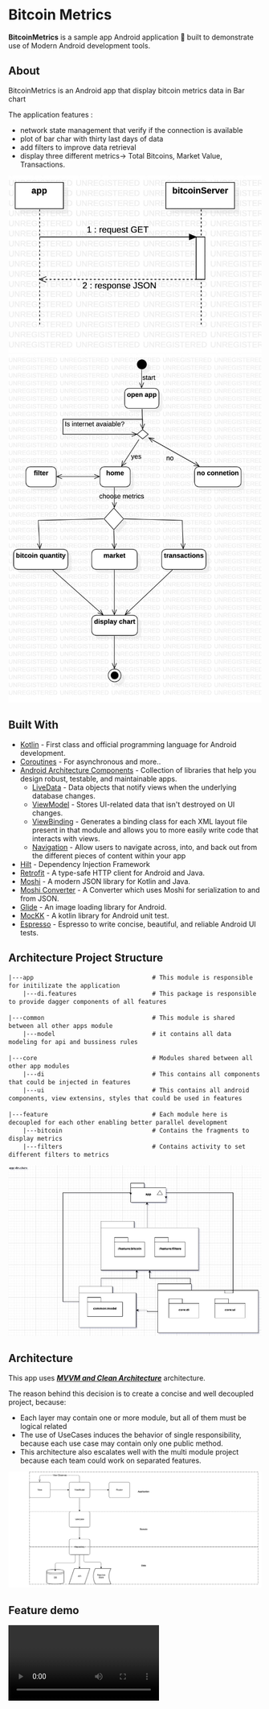 # Bitcoin Metrics

**BitcoinMetrics** is a sample app Android application 📱 built to demonstrate use of Modern Android development tools️. 

## About

BitcoinMetrics is an Android app that display bitcoin metrics data in Bar chart

The application features :
 * network state management that verify if the connection is available
 * plot of bar char with thirty last days of data
 * add filters to improve data retrieval
 * display three different metrics-> Total Bitcoins, Market Value, Transactions.

![Sequence](images/sequenceBitcoinMetrics.jpeg)
![State Diagram](images/stateDiagramBitcoinMetrics.jpg)

## Built With 
- [Kotlin](https://kotlinlang.org/) - First class and official programming language for Android development.
- [Coroutines](https://kotlinlang.org/docs/reference/coroutines-overview.html) - For asynchronous and more..
- [Android Architecture Components](https://developer.android.com/topic/libraries/architecture) - Collection of libraries that help you design robust, testable, and maintainable apps.
  - [LiveData](https://developer.android.com/topic/libraries/architecture/livedata) - Data objects that notify views when the underlying database changes.
  - [ViewModel](https://developer.android.com/topic/libraries/architecture/viewmodel) - Stores UI-related data that isn't destroyed on UI changes. 
  - [ViewBinding](https://developer.android.com/topic/libraries/view-binding) - Generates a binding class for each XML layout file present in that module and allows you to more easily write code that interacts with views.
  - [Navigation](https://developer.android.com/guide/navigation) - Allow users to navigate across, into, and back out from the different pieces of content within your app
- [Hilt](https://dagger.dev/hilt) - Dependency Injection Framework
- [Retrofit](https://square.github.io/retrofit/) - A type-safe HTTP client for Android and Java.
- [Moshi](https://github.com/square/moshi) - A modern JSON library for Kotlin and Java.
- [Moshi Converter](https://github.com/square/retrofit/tree/master/retrofit-converters/moshi) - A Converter which uses Moshi for serialization to and from JSON.
- [Glide](https://bumptech.github.io/glide/) - An image loading library for Android.
- [MocKK](https://mockk.io/) - A kotlin library for Android unit test.
- [Espresso](https://developer.android.com/training/testing/espresso) - Espresso to write concise, beautiful, and reliable Android UI tests.

## Architecture Project Structure
```
|---app                                 # This module is responsible for initilizate the application
    |---di.features                     # This package is responsible to provide dagger components of all features
       
|---common                              # This module is shared between all other apps module
    |---model                           # it contains all data modeling for api and bussiness rules

|---core                                # Modules shared between all other app modules
    |---di                              # This contains all components that could be injected in features
    |---ui                              # This contains all android components, view extensins, styles that could be used in features

|---feature                             # Each module here is decoupled for each other enabling better parallel development
    |---bitcoin                         # Contains the fragments to display metrics 
    |---filters                         # Contains activity to set different filters to metrics
```

![](images/bitcoin_metrics.jpg)

## Architecture
This app uses [***MVVM and Clean Architecture***](https://developer.android.com/jetpack/docs/guide#recommended-app-arch) architecture.

The reason behind this decision is to create a concise and well decoupled project, because:

* Each layer may contain one or more module, but all of them must be logical related
* The use of UseCases induces the behavior of single responsibility, because each use case may contain only one public method.
* This architecture also escalates well with the multi module project because each team could work on separated features.


![](images/project_architecture.png)

## Feature demo
![App Movie](https://user-images.githubusercontent.com/7407289/113511971-de95d280-9538-11eb-8694-4fde2dda0e48.mp4)



